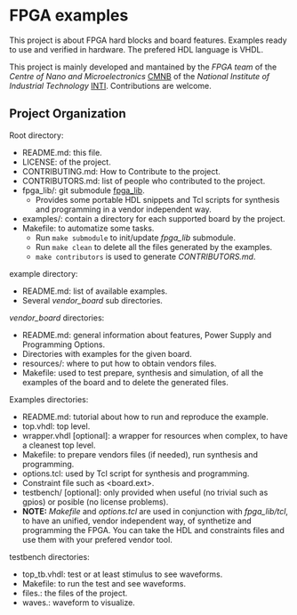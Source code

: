 # FPGA examples

This project is about FPGA hard blocks and board features. Examples ready to use and verified in hardware. The prefered HDL language is VHDL.

This project is mainly developed and mantained by the *FPGA team* of the *Centre of Nano and Microelectronics* [CMNB](http://www.inti.gob.ar/microynanoelectronica/) of the *National Institute of Industrial Technology* [INTI](http://www.inti.gob.ar/). Contributions are welcome.

## Project Organization

Root directory:
* README.md: this file.
* LICENSE: of the project.
* CONTRIBUTING.md: How to Contribute to the project.
* CONTRIBUTORS.md: list of people who contributed to the project.
* fpga_lib/: git submodule [fpga_lib](https://github.com/INTI-CMNB-FPGA/fpga_lib).
  * Provides some portable HDL snippets and Tcl scripts for synthesis and programming in a vendor independent way.
* examples/: contain a directory for each supported board by the project.
* Makefile: to automatize some tasks.
  * Run `make submodule` to init/update *fpga_lib* submodule.
  * Run `make clean` to delete all the files generated by the examples.
  * `make contributors` is used to generate *CONTRIBUTORS.md*.

example directory:
* README.md: list of available examples.
* Several *vendor_board* sub directories.

*vendor_board* directories:
* README.md: general information about features, Power Supply and Programming Options.
* Directories with examples for the given board.
* resources/: where to put how to obtain vendors files.
* Makefile: used to test prepare, synthesis and simulation, of all the examples of the board and to delete the generated files.

Examples directories:
* README.md: tutorial about how to run and reproduce the example.
* top.vhdl: top level.
* wrapper.vhdl [optional]: a wrapper for resources when complex, to have a cleanest top level.
* Makefile: to prepare vendors files (if needed), run synthesis and programming.
* options.tcl: used by Tcl script for synthesis and programming.
* Constraint file such as <board.ext>.
* testbench/ [optional]: only provided when useful (no trivial such as gpios) or posible (no license problems).
* **NOTE:** *Makefile* and *options.tcl* are used in conjunction with *fpga_lib/tcl*, to have an unified, vendor independent way, of synthetize and programming the FPGA. You can take the HDL and constraints files and use them with your prefered vendor tool.

testbench directories:
* top_tb.vhdl: test or at least stimulus to see waveforms.
* Makefile: to run the test and see waveforms.
* files.<ext>: the files of the project.
* waves.<ext>: waveform to visualize.
